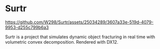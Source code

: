 # Surtr

https://github.com/W298/Surtr/assets/25034289/3607a33e-519d-4079-9953-d255c799b6a3

Surtr is a project that simulates dynamic object fracturing in real time with volumetric convex decomposition. Rendered with DX12.
